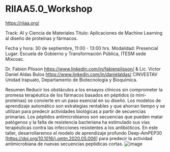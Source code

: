 # RIIAA5.0_Workshop
https://riiaa.org/

Track: AI y Ciencia de Materiales
Título: Aplicaciones de Machine Learning al diseño de proteínas y fármacos.

Fecha y hora: 30 de septiembre, 11:00 - 13:00 hrs.
Modalidad: Presencial
Lugar: Escuela de Gobierno y Transformación Pública, ITESM sede Mixcoac.

Dr. Fabien Plisson https://www.linkedin.com/in/fabienplisson/ & Lic. Victor Daniel Aldas Bulos https://www.linkedin.com/in/danielaldas/ 
CINVESTAV Unidad Irapuato, Departamento de Biotecnología y Bioquímica.

Resumen
Reducir los obstáculos a los ensayos clínicos sin comprometer la promesa terapéutica de los fármacos basados en péptidos (o mini-proteínas) se convierte en un paso esencial en su diseño. Los modelos de aprendizaje automático son estrategias rentables y que ahorran tiempo y se utilizan para predecir actividades biológicas a partir de secuencias primarias. Los péptidos antimicrobianos son secuencias que pueden matar patógenos y la falta de resistencia bacteriana ha estimulado sus vías terapéuticas contra las infecciones resistentes a los antibióticos. En este taller, desarrollaremos el modelo de aprendizaje profundo Deep-AmPEP30 [https://doi.org/10.1016/j.omtn.2020.05.006] para predecir la actividad antimicrobiana de nuevas secuencias peptídicas cortas. 
![image](https://user-images.githubusercontent.com/14539492/191301980-08cda96f-b4ec-4a0a-9612-190bb7eb47f2.png)
